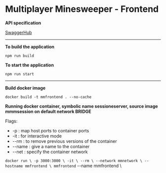 # Multiplayer Minesweeper - Frontend

**API specification**

[SwaggerHub](https://app.swaggerhub.com/apis/fmuratori/multiplayer-minesweeper-game-service/1.0.0)

---

**To build the application**

`npm run build`

**To start the application**

`npm run start`

---

**Build docker image**

`
docker build -t mmfrontend . --no-cache
`


**Running docker container, symbolic name sessioneserver, source image mmmsession on default network BRIDGE**

Flags:
- -p      : map host ports to container ports
- -it     : for interactive mode
- --rm    : to remove previous versions of the container
- --name  : give a name to the container 
- --net   : specify the container network

`
docker run \
    -p 3000:3000 \
    -it \
    --rm \
    --network mmnetwork \
    --hostname mmfrontend \
    mmfrontend
`
    --name mmfrontend \